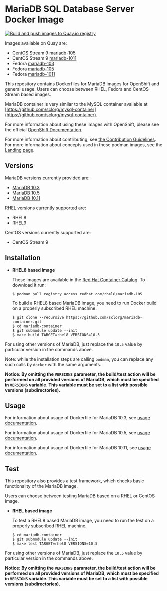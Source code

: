 MariaDB SQL Database Server Docker Image
========================================

[![Build and push images to Quay.io registry](https://github.com/sclorg/mariadb-container/actions/workflows/build-and-push.yml/badge.svg)](https://github.com/sclorg/mariadb-container/actions/workflows/build-and-push.yml)

Images available on Quay are:
* CentOS Stream 9 [mariadb-105](https://quay.io/repository/sclorg/mariadb-105-c9s)
* CentOS Stream 9 [mariadb-1011](https://quay.io/repository/sclorg/mariadb-1011-c9s)
* Fedora [mariadb-103](https://quay.io/repository/fedora/mariadb-103)
* Fedora [mariadb-105](https://quay.io/repository/fedora/mariadb-105)
* Fedora [mariadb-1011](https://quay.io/repository/fedora/mariadb-1011)

This repository contains Dockerfiles for MariaDB images for OpenShift and general usage.
Users can choose between RHEL, Fedora and CentOS Stream based images.

MariaDB container is very similar to the MySQL container available at
[https://github.com/sclorg/mysql-container](https://github.com/sclorg/mysql-container).

For more information about using these images with OpenShift, please see the
official [OpenShift Documentation](https://docs.okd.io/latest/using_images/db_images/mariadb.html).

For more information about contributing, see
[the Contribution Guidelines](https://github.com/sclorg/welcome/blob/master/contribution.md).
For more information about concepts used in these podman images, see the
[Landing page](https://github.com/sclorg/welcome).


Versions
---------------
MariaDB versions currently provided are:
* [MariaDB 10.3](10.3)
* [MariaDB 10.5](10.5)
* [MariaDB 10.11](10.11)

RHEL versions currently supported are:
* RHEL8
* RHEL9

CentOS versions currently supported are:
* CentOS Stream 9


Installation
----------------------

*  **RHEL8 based image**

    These images are available in the [Red Hat Container Catalog](https://access.redhat.com/containers/#/registry.access.redhat.com/rhel8/mariadb-105).
    To download it run:

    ```
    $ podman pull registry.access.redhat.com/rhel8/mariadb-105
    ```

    To build a RHEL8 based MariaDB image, you need to run Docker build on a properly
    subscribed RHEL machine.

    ```
    $ git clone --recursive https://github.com/sclorg/mariadb-container.git
    $ cd mariadb-container
    $ git submodule update --init
    $ make build TARGET=rhel8 VERSIONS=10.5
    ```

For using other versions of MariaDB, just replace the `10.5` value by particular version
in the commands above.

Note: while the installation steps are calling `podman`, you can replace any such calls by `docker` with the same arguments.

**Notice: By omitting the `VERSIONS` parameter, the build/test action will be performed
on all provided versions of MariaDB, which must be specified in  `VERSIONS` variable.
This variable must be set to a list with possible versions (subdirectories).**


Usage
---------------------------------

For information about usage of Dockerfile for MariaDB 10.3,
see [usage documentation](10.3).

For information about usage of Dockerfile for MariaDB 10.5,
see [usage documentation](10.5).

For information about usage of Dockerfile for MariaDB 10.11,
see [usage documentation](10.11).

Test
---------------------------------

This repository also provides a test framework, which checks basic functionality
of the MariaDB image.

Users can choose between testing MariaDB based on a RHEL or CentOS image.

*  **RHEL based image**

    To test a RHEL8 based MariaDB image, you need to run the test on a properly
    subscribed RHEL machine.

    ```
    $ cd mariadb-container
    $ git submodule update --init
    $ make test TARGET=rhel8 VERSIONS=10.5
    ```

For using other versions of MariaDB, just replace the `10.5` value by particular version
in the commands above.

**Notice: By omitting the `VERSIONS` parameter, the build/test action will be performed
on all provided versions of MariaDB, which must be specified in  `VERSIONS` variable.
This variable must be set to a list with possible versions (subdirectories).**
